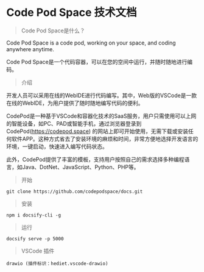 # Code Pod Space 技术文档

> Code Pod Space是什么？

Code Pod Space is a code pod, working on your space, and coding anywhere anytime.

Code Pod Space是一个代码容器，可以在您的空间中运行，并随时随地进行编码。

> 介绍

开发人员可以采用在线的WebIDE进行代码编写。其中，Web版的VSCode是一款在线的WebIDE，为用户提供了随时随地编写代码的便利。

CodePod是一种基于VSCode和容器化技术的SaaS服务，用户只需使用可以上网的智能设备，如PC、PAD或智能手机，通过浏览器登录到 CodePod(https://codepod.space) 的网站上即可开始使用，无需下载或安装任何软件APP。这种方式省去了安装环境的麻烦和时间，非常方便地选择开发语言的环境，一键启动，快速进入编写代码状态。

此外，CodePod提供了丰富的模板，支持用户按照自己的需求选择多种编程语言，如Java、DotNet、JavaScript、Python、PHP等。

> 开始

    git clone https://github.com/codepodspace/docs.git

> 安装

    npm i docsify-cli -g

> 运行

    docsify serve -p 5000

> VSCode 插件

    drawio (插件标识：hediet.vscode-drawio)
